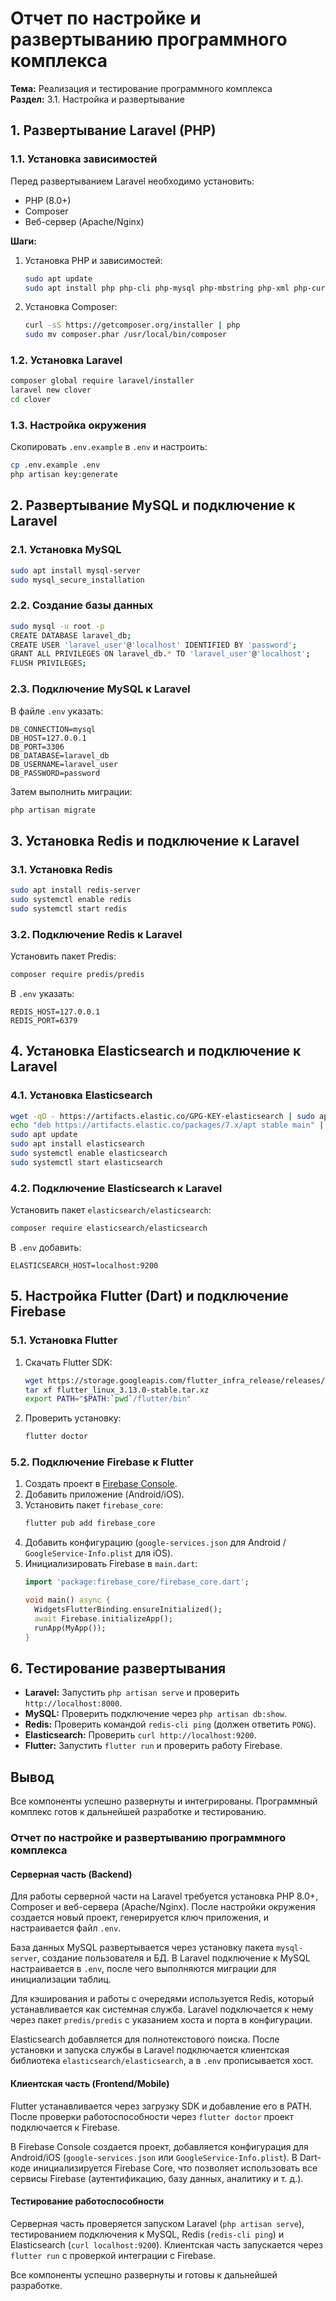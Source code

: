 # **Отчет по настройке и развертыванию программного комплекса**  
**Тема:** Реализация и тестирование программного комплекса  
**Раздел:** 3.1. Настройка и развертывание  

## **1. Развертывание Laravel (PHP)**  

### **1.1. Установка зависимостей**  
Перед развертыванием Laravel необходимо установить:  
- PHP (8.0+)  
- Composer  
- Веб-сервер (Apache/Nginx)  

**Шаги:**  
1. Установка PHP и зависимостей:  
   ```bash
   sudo apt update
   sudo apt install php php-cli php-mysql php-mbstring php-xml php-curl php-zip
   ```  
2. Установка Composer:  
   ```bash
   curl -sS https://getcomposer.org/installer | php
   sudo mv composer.phar /usr/local/bin/composer
   ```  

### **1.2. Установка Laravel**  
```bash
composer global require laravel/installer
laravel new clover
cd clover
```  

### **1.3. Настройка окружения**  
Скопировать `.env.example` в `.env` и настроить:  
```bash
cp .env.example .env
php artisan key:generate
```  

## **2. Развертывание MySQL и подключение к Laravel**  

### **2.1. Установка MySQL**  
```bash
sudo apt install mysql-server
sudo mysql_secure_installation
```  

### **2.2. Создание базы данных**  
```bash
sudo mysql -u root -p
CREATE DATABASE laravel_db;
CREATE USER 'laravel_user'@'localhost' IDENTIFIED BY 'password';
GRANT ALL PRIVILEGES ON laravel_db.* TO 'laravel_user'@'localhost';
FLUSH PRIVILEGES;
```  

### **2.3. Подключение MySQL к Laravel**  
В файле `.env` указать:  
```env
DB_CONNECTION=mysql
DB_HOST=127.0.0.1
DB_PORT=3306
DB_DATABASE=laravel_db
DB_USERNAME=laravel_user
DB_PASSWORD=password
```  

Затем выполнить миграции:  
```bash
php artisan migrate
```  

## **3. Установка Redis и подключение к Laravel**  

### **3.1. Установка Redis**  
```bash
sudo apt install redis-server
sudo systemctl enable redis
sudo systemctl start redis
```  

### **3.2. Подключение Redis к Laravel**  
Установить пакет Predis:  
```bash
composer require predis/predis
```  

В `.env` указать:  
```env
REDIS_HOST=127.0.0.1
REDIS_PORT=6379
```  

## **4. Установка Elasticsearch и подключение к Laravel**  

### **4.1. Установка Elasticsearch**  
```bash
wget -qO - https://artifacts.elastic.co/GPG-KEY-elasticsearch | sudo apt-key add -
echo "deb https://artifacts.elastic.co/packages/7.x/apt stable main" | sudo tee /etc/apt/sources.list.d/elastic-7.x.list
sudo apt update
sudo apt install elasticsearch
sudo systemctl enable elasticsearch
sudo systemctl start elasticsearch
```  

### **4.2. Подключение Elasticsearch к Laravel**  
Установить пакет `elasticsearch/elasticsearch`:  
```bash
composer require elasticsearch/elasticsearch
```  

В `.env` добавить:  
```env
ELASTICSEARCH_HOST=localhost:9200
```  

## **5. Настройка Flutter (Dart) и подключение Firebase**  

### **5.1. Установка Flutter**  
1. Скачать Flutter SDK:  
   ```bash
   wget https://storage.googleapis.com/flutter_infra_release/releases/stable/linux/flutter_linux_3.13.0-stable.tar.xz
   tar xf flutter_linux_3.13.0-stable.tar.xz
   export PATH="$PATH:`pwd`/flutter/bin"
   ```  
2. Проверить установку:  
   ```bash
   flutter doctor
   ```  

### **5.2. Подключение Firebase к Flutter**  
1. Создать проект в [Firebase Console](https://console.firebase.google.com).  
2. Добавить приложение (Android/iOS).  
3. Установить пакет `firebase_core`:  
   ```bash
   flutter pub add firebase_core
   ```  
4. Добавить конфигурацию (`google-services.json` для Android / `GoogleService-Info.plist` для iOS).  
5. Инициализировать Firebase в `main.dart`:  
   ```dart
   import 'package:firebase_core/firebase_core.dart';
   
   void main() async {
     WidgetsFlutterBinding.ensureInitialized();
     await Firebase.initializeApp();
     runApp(MyApp());
   }
   ```  

## **6. Тестирование развертывания**  
- **Laravel:** Запустить `php artisan serve` и проверить `http://localhost:8000`.  
- **MySQL:** Проверить подключение через `php artisan db:show`.  
- **Redis:** Проверить командой `redis-cli ping` (должен ответить `PONG`).  
- **Elasticsearch:** Проверить `curl http://localhost:9200`.  
- **Flutter:** Запустить `flutter run` и проверить работу Firebase.  

## **Вывод**  
Все компоненты успешно развернуты и интегрированы. Программный комплекс готов к дальнейшей разработке и тестированию.

### **Отчет по настройке и развертыванию программного комплекса**  

#### **Серверная часть (Backend)**  
Для работы серверной части на Laravel требуется установка PHP 8.0+, Composer и веб-сервера (Apache/Nginx). После настройки окружения создается новый проект, генерируется ключ приложения, и настраивается файл `.env`.  

База данных MySQL развертывается через установку пакета `mysql-server`, создание пользователя и БД. В Laravel подключение к MySQL настраивается в `.env`, после чего выполняются миграции для инициализации таблиц.  

Для кэширования и работы с очередями используется Redis, который устанавливается как системная служба. Laravel подключается к нему через пакет `predis/predis` с указанием хоста и порта в конфигурации.  

Elasticsearch добавляется для полнотекстового поиска. После установки и запуска службы в Laravel подключается клиентская библиотека `elasticsearch/elasticsearch`, а в `.env` прописывается хост.  

#### **Клиентская часть (Frontend/Mobile)**  
Flutter устанавливается через загрузку SDK и добавление его в PATH. После проверки работоспособности через `flutter doctor` проект подключается к Firebase.  

В Firebase Console создается проект, добавляется конфигурация для Android/iOS (`google-services.json` или `GoogleService-Info.plist`). В Dart-коде инициализируется Firebase Core, что позволяет использовать все сервисы Firebase (аутентификацию, базу данных, аналитику и т. д.).  

#### **Тестирование работоспособности**  
Серверная часть проверяется запуском Laravel (`php artisan serve`), тестированием подключения к MySQL, Redis (`redis-cli ping`) и Elasticsearch (`curl localhost:9200`). Клиентская часть запускается через `flutter run` с проверкой интеграции с Firebase.  

Все компоненты успешно развернуты и готовы к дальнейшей разработке.